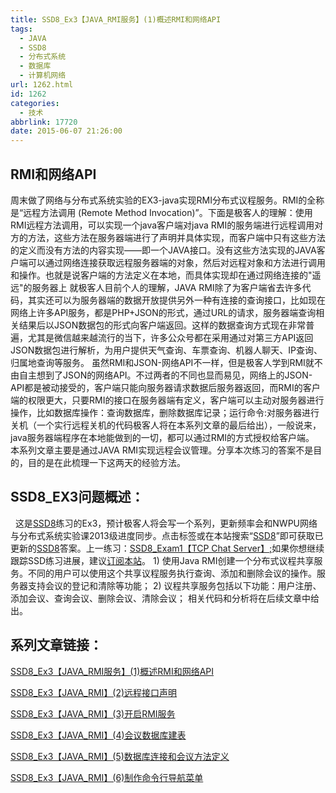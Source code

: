 ```yaml
---
title: SSD8_Ex3【JAVA_RMI服务】(1)概述RMI和网络API
tags:
  - JAVA
  - SSD8
  - 分布式系统
  - 数据库
  - 计算机网络
url: 1262.html
id: 1262
categories:
  - 技术
abbrlink: 17720
date: 2015-06-07 21:26:00
---
```


RMI和网络API
---------

周末做了网络与分布式系统实验的EX3-java实现RMI分布式议程服务。RMI的全称是“远程方法调用 (Remote Method Invocation)”。下面是极客人的理解：使用RMI远程方法调用，可以实现一个java客户端对java RMI的服务端进行远程调用对方的方法，这些方法在服务器端进行了声明并具体实现，而客户端中只有这些方法的定义而没有方法的内容实现——即一个JAVA接口。没有这些方法实现的JAVA客户端可以通过网络连接获取远程服务器端的对象，然后对远程对象和方法进行调用和操作。也就是说客户端的方法定义在本地，而具体实现却在通过网络连接的"遥远"的服务器上 就极客人目前个人的理解，JAVA RMI除了为客户端省去许多代码，其实还可以为服务器端的数据开放提供另外一种有连接的查询接口，比如现在网络上许多API服务，都是PHP+JSON的形式，通过URL的请求，服务器端查询相关结果后以JSON数据包的形式向客户端返回。这样的数据查询方式现在非常普遍，尤其是微信越来越流行的当下，许多公众号都在采用通过对第三方API返回JSON数据包进行解析，为用户提供天气查询、车票查询、机器人聊天、IP查询、归属地查询等服务。 虽然RMI和JSON-网络API不一样，但是极客人学到RMI就不由自主想到了JSON的网络API。不过两者的不同也显而易见，网络上的JSON-API都是被动接受的，客户端只能向服务器请求数据后服务器返回，而RMI的客户端的权限更大，只要RMI的接口在服务器端有定义，客户端可以主动对服务器进行操作，比如数据库操作：查询数据库，删除数据库记录；运行命令:对服务器进行关机（一个实行远程关机的代码极客人将在本系列文章的最后给出），一般说来，java服务器端程序在本地能做到的一切，都可以通过RMI的方式授权给客户端。 本系列文章主要是通过JAVA RMI实现远程会议管理。分享本次练习的答案不是目的，目的是在此梳理一下这两天的经验方法。

SSD8_EX3问题概述：
-------------

  这是[SSD8](http://baiyuan.wang/tag/ssd8)练习的Ex3，预计极客人将会写一个系列，更新频率会和NWPU网络与分布式系统实验课2013级进度同步。点击标签或在本站搜索“[SSD8](http://baiyuan.wang/tag/ssd8)”即可获取已更新的[SSD8](http://baiyuan.wang/tag/ssd8)答案。上一练习：[SSD8_Exam1【TCP Chat Server】;](http://baiyuan.wang/ssd8-exam1%E3%80%90tcp-chat-server%E3%80%91.html)如果你想继续跟踪SSD练习进展，建议[订阅本站](http://baiyuan.wang/newsletter?action=subscribe)。 1) 使用Java RMI创建一个分布式议程共享服务。不同的用户可以使用这个共享议程服务执行查询、添加和删除会议的操作。服务器支持会议的登记和清除等功能； 2) 议程共享服务包括以下功能：用户注册、添加会议、查询会议、删除会议、清除会议； 相关代码和分析将在后续文章中给出。

系列文章链接：
-------

[SSD8\_Ex3【JAVA\_RMI服务】(1)概述RMI和网络API](http://baiyuan.wang/ssd8-ex3-java-rmi-services-1-an-overview-of-rmi-and-web-api.html)

[SSD8\_Ex3【JAVA\_RMI】(2)远程接口声明](http://baiyuan.wang/ssd8-ex3-java-rmi-2-remote-interface-declarations.html)

[SSD8\_Ex3【JAVA\_RMI】(3)开启RMI服务](http://baiyuan.wang/ssd8-ex3-java-rmi-3-open-the-rmi-service.html)

[SSD8\_Ex3【JAVA\_RMI】(4)会议数据库建表](http://baiyuan.wang/ssd8-ex3-java-rmi-4-the-conference-database-tables.html)

[SSD8\_Ex3【JAVA\_RMI】(5)数据库连接和会议方法定义](http://baiyuan.wang/ssd8-ex3-java-rmi-5-the-database-connection-and-session-method-definition.html)

[SSD8\_Ex3【JAVA\_RMI】(6)制作命令行导航菜单](http://baiyuan.wang/java-rmi-6-making-the-command-line-navigation-menu.html)